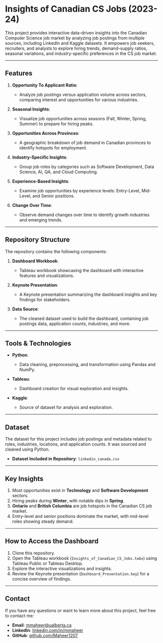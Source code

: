 # Insights of Canadian CS Jobs (2023-24)

This project provides interactive data-driven insights into the Canadian Computer Science job market by analyzing job postings from multiple sources, including LinkedIn and Kaggle datasets. It empowers job seekers, recruiters, and analysts to explore hiring trends, demand-supply ratios, seasonal variations, and industry-specific preferences in the CS job market.

---

## Features

1. **Opportunity To Applicant Ratio**:
   - Analyze job postings versus application volume across sectors, comparing interest and opportunities for various industries.

2. **Seasonal Insights**:
   - Visualize job opportunities across seasons (Fall, Winter, Spring, Summer) to prepare for hiring peaks.

3. **Opportunities Across Provinces**:
   - A geographic breakdown of job demand in Canadian provinces to identify hotspots for employment.

4. **Industry-Specific Insights**:
   - Group job roles by categories such as Software Development, Data Science, AI, QA, and Cloud Computing.

5. **Experience-Based Insights**:
   - Examine job opportunities by experience levels: Entry-Level, Mid-Level, and Senior positions.

6. **Change Over Time**:
   - Observe demand changes over time to identify growth industries and emerging trends.

---

## Repository Structure

The repository contains the following components:

1. **Dashboard Workbook**:
   - Tableau workbook showcasing the dashboard with interactive features and visualizations.

2. **Keynote Presentation**:
   - A Keynote presentation summarizing the dashboard insights and key findings for stakeholders.

3. **Data Source**:
   - The cleaned dataset used to build the dashboard, containing job postings data, application counts, industries, and more.

---

## Tools & Technologies

- **Python**:
  - Data cleaning, preprocessing, and transformation using Pandas and NumPy.
  
- **Tableau**:
  - Dashboard creation for visual exploration and insights.
  
- **Kaggle**:
  - Source of dataset for analysis and exploration.

---

## Dataset

The dataset for this project includes job postings and metadata related to roles, industries, locations, and application counts. It was sourced and cleaned using Python.

- **Dataset Included in Repository**: `linkedin_canada.csv`

---

## Key Insights

1. Most opportunities exist in **Technology** and **Software Development** sectors.
2. Hiring peaks during **Winter**, with notable dips in **Spring**.
3. **Ontario** and **British Columbia** are job hotspots in the Canadian CS job market.
4. Entry-level and senior positions dominate the market, with mid-level roles showing steady demand.

---

## How to Access the Dashboard

1. Clone this repository.
2. Open the Tableau workbook (`Insights_of_Canadian_CS_Jobs.twbx`) using Tableau Public or Tableau Desktop.
3. Explore the interactive visualizations and insights.
4. Review the Keynote presentation (`Dashboard_Presentation.key`) for a concise overview of findings.

---

## Contact

If you have any questions or want to learn more about this project, feel free to contact me:

- **Email**: [mmaheer@ualberta.ca](mailto:mmaheer@ualberta.ca)
- **LinkedIn**: [linkedin.com/in/mmaheer](http://www.linkedin.com/in/mmaheer)
- **GitHub**: [github.com/Maheer1207](https://github.com/Maheer1207)

